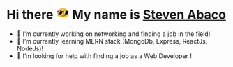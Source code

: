 #  Hi there <img src="bounce-emoji.gif" alt="bounce gif" width="30"> My name is <a href="https://www.stevenabaco.dev"> Steven Abaco</a>

<!--
**stevenabaco/stevenabaco** is a ✨ _special_ ✨ repository because its `README.md` (this file) appears on your GitHub profile.
Here are some ideas to get you started:


- 👯 I’m looking to collaborate on ...

- 💬 Ask me about ...
- 📫 How to reach me: ...
- 😄 Pronouns: ...
- ⚡ Fun fact: ...
-->

- 🔭 I’m currently working on networking and finding a job in the field!
- 🌱 I’m currently learning MERN stack (MongoDb, Express, ReactJs, NodeJs)!
- 🤔 I’m looking for help with finding a job as a Web Developer !